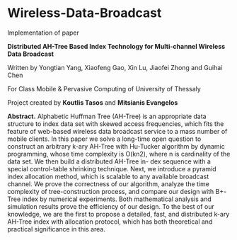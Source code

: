 Wireless-Data-Broadcast
=======================

Implementation of paper 

**Distributed AH-Tree Based Index Technology for Multi-channel Wireless Data Broadcast** 

Written by Yongtian Yang, Xiaofeng Gao, Xin Lu, Jiaofei Zhong and Guihai Chen

For Class Mobile & Pervasive Computing of University of Thessaly

Project created by **Koutlis Tasos** and **Mitsianis Evangelos**
 
**Abstract.** Alphabetic Huffman Tree (AH-Tree) is an appropriate data structure to index data set with skewed access frequencies, which fits the feature of web-based wireless data broadcast service to a mass number of mobile clients. In this paper we solve a long-time open question to construct an arbitrary k-ary AH-Tree with Hu-Tucker algorithm by dynamic programming, whose time complexity is O(kn2), where n is cardinality of the data set. We then build a distributed AH-Tree in- dex sequence with a special control-table shrinking technique. Next, we introduce a pyramid index allocation method, which is scalable to any available broadcast channel. We prove the correctness of our algorithm, analyze the time complexity of tree-construction process, and compare our design with B+-Tree index by numerical experiments. Both mathematical analysis and simulation results prove the efficiency of our design. To the best of our knowledge, we are the first to propose a detailed, fast, and distributed k-ary AH-Tree index with allocation protocol, which has both theoretical and practical significance in this area.
